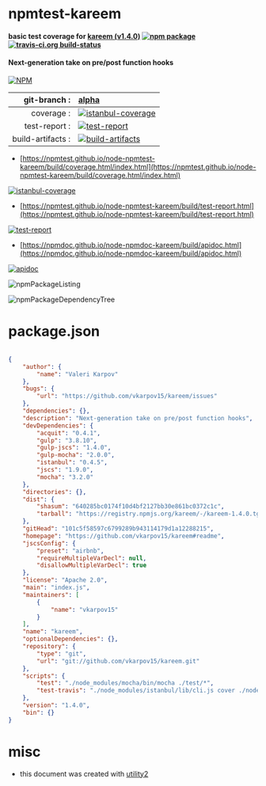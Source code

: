# npmtest-kareem

#### basic test coverage for  [kareem (v1.4.0)](https://github.com/vkarpov15/kareem#readme)  [![npm package](https://img.shields.io/npm/v/npmtest-kareem.svg?style=flat-square)](https://www.npmjs.org/package/npmtest-kareem) [![travis-ci.org build-status](https://api.travis-ci.org/npmtest/node-npmtest-kareem.svg)](https://travis-ci.org/npmtest/node-npmtest-kareem)

#### Next-generation take on pre/post function hooks

[![NPM](https://nodei.co/npm/kareem.png?downloads=true&downloadRank=true&stars=true)](https://www.npmjs.com/package/kareem)

| git-branch : | [alpha](https://github.com/npmtest/node-npmtest-kareem/tree/alpha)|
|--:|:--|
| coverage : | [![istanbul-coverage](https://npmtest.github.io/node-npmtest-kareem/build/coverage.badge.svg)](https://npmtest.github.io/node-npmtest-kareem/build/coverage.html/index.html)|
| test-report : | [![test-report](https://npmtest.github.io/node-npmtest-kareem/build/test-report.badge.svg)](https://npmtest.github.io/node-npmtest-kareem/build/test-report.html)|
| build-artifacts : | [![build-artifacts](https://npmtest.github.io/node-npmtest-kareem/glyphicons_144_folder_open.png)](https://github.com/npmtest/node-npmtest-kareem/tree/gh-pages/build)|

- [https://npmtest.github.io/node-npmtest-kareem/build/coverage.html/index.html](https://npmtest.github.io/node-npmtest-kareem/build/coverage.html/index.html)

[![istanbul-coverage](https://npmtest.github.io/node-npmtest-kareem/build/screenCapture.buildCi.browser.%252Ftmp%252Fbuild%252Fcoverage.lib.html.png)](https://npmtest.github.io/node-npmtest-kareem/build/coverage.html/index.html)

- [https://npmtest.github.io/node-npmtest-kareem/build/test-report.html](https://npmtest.github.io/node-npmtest-kareem/build/test-report.html)

[![test-report](https://npmtest.github.io/node-npmtest-kareem/build/screenCapture.buildCi.browser.%252Ftmp%252Fbuild%252Ftest-report.html.png)](https://npmtest.github.io/node-npmtest-kareem/build/test-report.html)

- [https://npmdoc.github.io/node-npmdoc-kareem/build/apidoc.html](https://npmdoc.github.io/node-npmdoc-kareem/build/apidoc.html)

[![apidoc](https://npmdoc.github.io/node-npmdoc-kareem/build/screenCapture.buildCi.browser.%252Ftmp%252Fbuild%252Fapidoc.html.png)](https://npmdoc.github.io/node-npmdoc-kareem/build/apidoc.html)

![npmPackageListing](https://npmtest.github.io/node-npmtest-kareem/build/screenCapture.npmPackageListing.svg)

![npmPackageDependencyTree](https://npmtest.github.io/node-npmtest-kareem/build/screenCapture.npmPackageDependencyTree.svg)



# package.json

```json

{
    "author": {
        "name": "Valeri Karpov"
    },
    "bugs": {
        "url": "https://github.com/vkarpov15/kareem/issues"
    },
    "dependencies": {},
    "description": "Next-generation take on pre/post function hooks",
    "devDependencies": {
        "acquit": "0.4.1",
        "gulp": "3.8.10",
        "gulp-jscs": "1.4.0",
        "gulp-mocha": "2.0.0",
        "istanbul": "0.4.5",
        "jscs": "1.9.0",
        "mocha": "3.2.0"
    },
    "directories": {},
    "dist": {
        "shasum": "640285bc0174f10d4bf2127bb30e861bc0372c1c",
        "tarball": "https://registry.npmjs.org/kareem/-/kareem-1.4.0.tgz"
    },
    "gitHead": "101c5f58597c6799289b943114179d1a12288215",
    "homepage": "https://github.com/vkarpov15/kareem#readme",
    "jscsConfig": {
        "preset": "airbnb",
        "requireMultipleVarDecl": null,
        "disallowMultipleVarDecl": true
    },
    "license": "Apache 2.0",
    "main": "index.js",
    "maintainers": [
        {
            "name": "vkarpov15"
        }
    ],
    "name": "kareem",
    "optionalDependencies": {},
    "repository": {
        "type": "git",
        "url": "git://github.com/vkarpov15/kareem.git"
    },
    "scripts": {
        "test": "./node_modules/mocha/bin/mocha ./test/*",
        "test-travis": "./node_modules/istanbul/lib/cli.js cover ./node_modules/mocha/bin/_mocha -- -R spec ./test/*"
    },
    "version": "1.4.0",
    "bin": {}
}
```



# misc
- this document was created with [utility2](https://github.com/kaizhu256/node-utility2)

